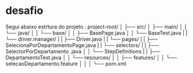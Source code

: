 # desafio
Segui abaixo estrtura do projeto :
project-root/
│
├── src/
│   ├── main/
│   │   └── java/
│   │         └── base/
│   │            ├── BasePage.java
│   │            └── BaseTest.java
|   |         └── driver.manager/
|   |            ├── Driver.java
|   |         └── pages/
|   |            ├── SelecionaPorDepartamentoPage.java
|   |         └── selectors/
|   |            ├── SelectorPorDepartamento .java
│   │         └── StepDefinitions
|   |            ├── DepartamentoTest.java
│   │   └── resources/
│   │       ├── features/
│   │           └── selecaoDepartamento.feature
│   │
│   └── pom.xml
